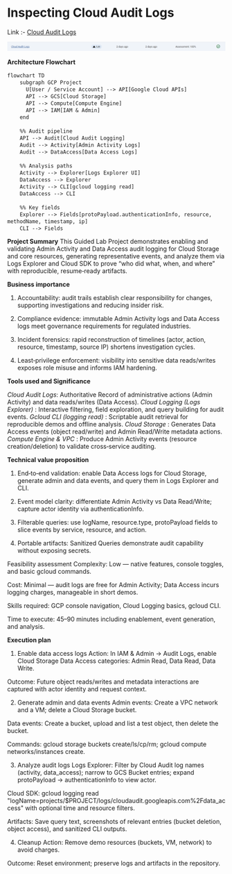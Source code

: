 # Inspecting Cloud Audit Logs


Link :- [Cloud Audit Logs](https://www.skills.google/focuses/19471?parent=catalog)


![image](image-3.png)

**Architecture Flowchart**
```mermaid
flowchart TD
    subgraph GCP Project
      U[User / Service Account] --> API[Google Cloud APIs]
      API --> GCS[Cloud Storage]
      API --> Compute[Compute Engine]
      API --> IAM[IAM & Admin]
    end

    %% Audit pipeline
    API --> Audit[Cloud Audit Logging]
    Audit --> Activity[Admin Activity Logs]
    Audit --> DataAccess[Data Access Logs]

    %% Analysis paths
    Activity --> Explorer[Logs Explorer UI]
    DataAccess --> Explorer
    Activity --> CLI[gcloud logging read]
    DataAccess --> CLI

    %% Key fields
    Explorer --> Fields[protoPayload.authenticationInfo, resource, methodName, timestamp, ip]
    CLI --> Fields
```


**Project Summary**
This Guided Lab Project demonstrates enabling and validating Admin Activity and Data Access audit logging for Cloud Storage and core resources, generating representative events, and analyze them via Logs Explorer and Cloud SDK to prove “who did what, when, and where” with reproducible, resume‑ready artifacts.

**Business importance**
1) Accountability: audit trails establish clear responsibility for changes, supporting investigations and reducing insider risk.

2) Compliance evidence: immutable Admin Activity logs and Data Access logs meet governance requirements for regulated industries.

3) Incident forensics: rapid reconstruction of timelines (actor, action, resource, timestamp, source IP) shortens investigation cycles.

4) Least‑privilege enforcement: visibility into sensitive data reads/writes exposes role misuse and informs IAM hardening.

**Tools used and Significance**

*Cloud Audit Logs*: Authoritative Record of administrative actions (Admin Activity) and data reads/writes (Data Access).
*Cloud Logging (Logs Explorer)* : Interactive filtering, field exploration, and query building for audit events.
*Gcloud CLI (logging read)* : Scriptable audit retrieval for reproducible demos and offline analysis.
*Cloud Storage* : Generates Data Access events (object read/write) and Admin Read/Write metadata actions.
*Compute Engine & VPC* : Produce Admin Activity events (resource creation/deletion) to validate cross‑service auditing.

**Technical value proposition**
1) End‑to‑end validation: enable Data Access logs for Cloud Storage, generate admin and data events, and query them in Logs Explorer and CLI.

2) Event model clarity: differentiate Admin Activity vs Data Read/Write; capture actor identity via authenticationInfo.

3) Filterable queries: use logName, resource.type, protoPayload fields to slice events by service, resource, and action.

4) Portable artifacts: Sanitized Queries demonstrate audit capability without exposing secrets.

Feasibility assessment
Complexity: Low — native features, console toggles, and basic gcloud commands.

Cost: Minimal — audit logs are free for Admin Activity; Data Access incurs logging charges, manageable in short demos.

Skills required: GCP console navigation, Cloud Logging basics, gcloud CLI.

Time to execute: 45–90 minutes including enablement, event generation, and analysis.

**Execution plan**
1. Enable data access logs
Action: In IAM & Admin → Audit Logs, enable Cloud Storage Data Access categories: Admin Read, Data Read, Data Write.

Outcome: Future object reads/writes and metadata interactions are captured with actor identity and request context.

2. Generate admin and data events
Admin events: Create a VPC network and a VM; delete a Cloud Storage bucket.

Data events: Create a bucket, upload and list a test object, then delete the bucket.

Commands: gcloud storage buckets create/ls/cp/rm; gcloud compute networks/instances create.

3. Analyze audit logs
Logs Explorer: Filter by Cloud Audit log names (activity, data_access); narrow to GCS Bucket entries; expand protoPayload → authenticationInfo to view actor.

Cloud SDK: gcloud logging read "logName=projects/$PROJECT/logs/cloudaudit.googleapis.com%2Fdata_access" with optional time and resource filters.

Artifacts: Save query text, screenshots of relevant entries (bucket deletion, object access), and sanitized CLI outputs.

4. Cleanup
Action: Remove demo resources (buckets, VM, network) to avoid charges.

Outcome: Reset environment; preserve logs and artifacts in the repository.